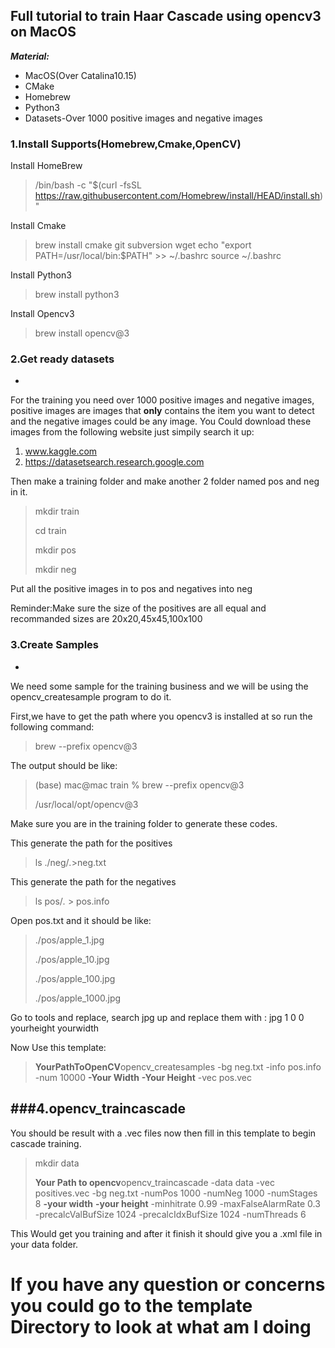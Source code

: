## Full tutorial to train Haar Cascade using opencv3 on MacOS


__*Material:*__
	
* MacOS(Over Catalina10.15)
* CMake
* Homebrew
* Python3
* Datasets-Over 1000 positive images and negative images


### 1.Install Supports(Homebrew,Cmake,OpenCV)
Install HomeBrew
> /bin/bash -c "$(curl -fsSL https://raw.githubusercontent.com/Homebrew/install/HEAD/install.sh)"

Install Cmake

> brew install cmake git subversion wget
> echo "export PATH=/usr/local/bin:$PATH" >> ~/.bashrc
> source ~/.bashrc

Install Python3
> brew install python3

Install Opencv3
> brew install opencv@3


### 2.Get ready datasets
-
For the training you need over 1000 positive images and negative images, positive images are images that **only** contains the item you want to detect and the negative images could be any image.
You Could download these images from the following website just simpily search it up:

1. www.kaggle.com
2. https://datasetsearch.research.google.com

Then make a training folder and make another 2 folder named pos and neg in it.
> mkdir train
> 
> cd train
> 
> mkdir pos
> 
> mkdir neg


Put all the positive images in to pos and negatives into neg

Reminder:Make sure the size of the positives are all equal and recommanded sizes are 20x20,45x45,100x100

### 3.Create Samples
-
We need some sample for the training business and we will be using the opencv_createsample program to do it.

First,we have to get the path where you opencv3 is installed at so run the following command:

> brew --prefix opencv@3  

The output should be like:

> (base) mac@mac train % brew --prefix opencv@3 
> 
> /usr/local/opt/opencv@3

Make sure you are in the training folder to generate these codes.

This generate the path for the positives
>ls ./neg/*.*>neg.txt

This generate the path for the negatives
>ls pos/*.* > pos.info

Open pos.txt and it should be like:

> ./pos/apple_1.jpg
> 
> ./pos/apple_10.jpg
> 
> ./pos/apple_100.jpg
> 
> ./pos/apple_1000.jpg

Go to tools and replace, search jpg up and replace them with :
jpg 1 0 0 yourheight yourwidth

Now Use this template:
> **YourPathToOpenCV**opencv_createsamples -bg neg.txt -info pos.info -num 10000 **-Your Width** **-Your Height** -vec pos.vec


###4.opencv_traincascade 
-

You should be result with a .vec files now then fill in this template to begin cascade training.

> mkdir data
> 
> **Your Path to opencv**opencv_traincascade -data data -vec positives.vec -bg neg.txt -numPos 1000 -numNeg 1000 -numStages 8 **-your width** **-your height** -minhitrate 0.99 -maxFalseAlarmRate 0.3 -precalcValBufSize 1024 -precalcIdxBufSize 1024 -numThreads 6
> 

This Would get you training and after it finish it should give you a .xml file in your data folder.

 # If you have any question or concerns you could go to the template Directory to look at what am I doing

